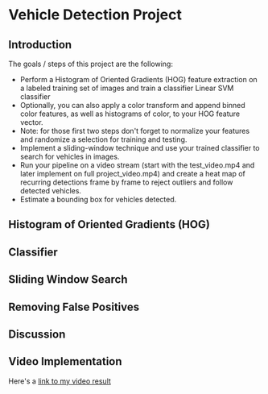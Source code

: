 # Vehicle Detection Project

Introduction
---

The goals / steps of this project are the following:

* Perform a Histogram of Oriented Gradients (HOG) feature extraction on a labeled training set of images and train a classifier Linear SVM classifier
* Optionally, you can also apply a color transform and append binned color features, as well as histograms of color, to your HOG feature vector. 
* Note: for those first two steps don't forget to normalize your features and randomize a selection for training and testing.
* Implement a sliding-window technique and use your trained classifier to search for vehicles in images.
* Run your pipeline on a video stream (start with the test_video.mp4 and later implement on full project_video.mp4) and create a heat map of recurring detections frame by frame to reject outliers and follow detected vehicles.
* Estimate a bounding box for vehicles detected.

[//]: # (Image References)

[image1]: ./images/undistort_output.png "Undistorted"
[image2]: ./images/undistorted.png "Road Transformed"
[image3]: ./images/gradient_threshold.png "Binary Example"
[image4]: ./images/warped.png "Warp Example"
[image5]: ./images/threshold_warped.png "Thresholded Warped"
[image6]: ./images/histogram.png "Histogram"
[image7]: ./images/sliding_window.png "Sliding Window"
[image8]: ./images/previous_polyfit.png "Previous Polyfit"
[image9]: ./images/lane_information.png "Lane Information"
[video1]: ./project_video_output.mp4 "Video"


Histogram of Oriented Gradients (HOG)
---

Classifier
---

Sliding Window Search
---

Removing False Positives
---

Discussion
---

Video Implementation
---
Here's a [link to my video result](./project_video_output.mp4)


